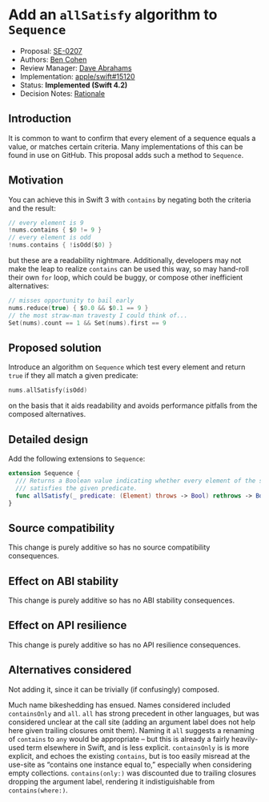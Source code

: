 # Add an `allSatisfy` algorithm to `Sequence`

* Proposal: [SE-0207](0207-containsOnly.md)
* Authors: [Ben Cohen](https://github.com/airspeedswift)
* Review Manager: [Dave Abrahams](https://github.com/dabrahams)
* Implementation: [apple/swift#15120](https://github.com/apple/swift/pull/15120)
* Status: **Implemented (Swift 4.2)**
* Decision Notes: [Rationale](https://forums.swift.org/t/se-0207-add-a-containsonly-algorithm-to-sequence/11686/102)

## Introduction

It is common to want to confirm that every element of a sequence equals a
value, or matches certain criteria. Many implementations of this can be found
in use on GitHub. This proposal adds such a method to `Sequence`.

## Motivation

You can achieve this in Swift 3 with `contains` by negating both the criteria
and the result:

```swift
// every element is 9
!nums.contains { $0 != 9 }
// every element is odd
!nums.contains { !isOdd($0) }
```

but these are a readability nightmare. Additionally, developers may not make
the leap to realize `contains` can be used this way, so may hand-roll their own
`for` loop, which could be buggy, or compose other inefficient alternatives:

```swift
// misses opportunity to bail early
nums.reduce(true) { $0.0 && $0.1 == 9 }
// the most straw-man travesty I could think of...
Set(nums).count == 1 && Set(nums).first == 9
```

## Proposed solution

Introduce an algorithm on `Sequence` which test every element and return
`true` if they all match a given predicate:

```swift
nums.allSatisfy(isOdd)
```

on the basis that it aids readability and avoids performance pitfalls from the composed alternatives.

## Detailed design

Add the following extensions to `Sequence`:

```swift
extension Sequence {
  /// Returns a Boolean value indicating whether every element of the sequence
  /// satisfies the given predicate.
  func allSatisfy(_ predicate: (Element) throws -> Bool) rethrows -> Bool
}
```

## Source compatibility

This change is purely additive so has no source compatibility consequences.

## Effect on ABI stability

This change is purely additive so has no ABI stability consequences.

## Effect on API resilience

This change is purely additive so has no API resilience consequences.

## Alternatives considered

Not adding it, since it can be trivially (if confusingly) composed.

Much name bikeshedding has ensued. Names considered included `containsOnly` and `all`. `all` has strong precedent in other languages, but was considered unclear at the call site (adding an argument label does not help here given trailing closures omit them). Naming it `all` suggests a renaming of `contains` to `any` would be appropriate – but this is already a fairly heavily-used term elsewhere in Swift, and is less explicit. `containsOnly` is is more explicit, and echoes the existing `contains`, but is too easily misread at the use-site as “contains one instance equal to,” especially when considering empty collections. `contains(only:)` was discounted due to trailing closures dropping the argument label, rendering it indistiguishable from `contains(where:)`.
